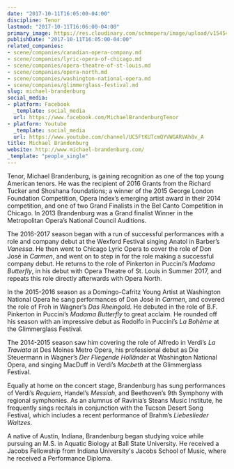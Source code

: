 ```yaml
---
date: "2017-10-11T16:05:00-04:00"
discipline: Tenor
lastmod: "2017-10-11T16:06:00-04:00"
primary_image: https://res.cloudinary.com/schmopera/image/upload/v1545409169/media/webhook-uploads/1507752277227/10849721_10102349039198618_4784751503460562008_n.jpg.jpg
publishDate: "2017-10-11T16:05:00-04:00"
related_companies:
- scene/companies/canadian-opera-company.md
- scene/companies/lyric-opera-of-chicago.md
- scene/companies/opera-theatre-of-st-louis.md
- scene/companies/opera-north.md
- scene/companies/washington-national-opera.md
- scene/companies/glimmerglass-festival.md
slug: michael-brandenburg
social_media:
- platform: Facebook
  _template: social_media
  url: https://www.facebook.com/MichaelBrandenburgTenor
- platform: Youtube
  _template: social_media
  url: https://www.youtube.com/channel/UC5FtKUTcmQYVWGARVAh8v_A
title: Michael Brandenburg
website: http://www.michael-brandenburg.com/
_template: "people_single"
---
```


Tenor, Michael Brandenburg, is gaining recognition as one of the top young American tenors. He was the recipient of 2016 Grants from the Richard Tucker and Shoshana foundations; a winner of the 2015 George London Foundation Competition, Opera Index’s emerging artist award in their 2014 competition, and one of two Grand Finalists in the Bel Canto Competition in Chicago. In 2013 Brandenburg was a Grand finalist Winner in the Metropolitan Opera’s National Council Auditions.
 
The 2016-2017 season began with a run of successful performances with a role and company debut at the Wexford Festival singing Anatol in Barber’s *Vanessa*. He then went to Chicago Lyric Opera to cover the role of Don José in *Carmen*, and went on to step in for the role making a successful company debut.  He returns to the role of Pinkerton in Puccini’s *Madama Butterfly*, in his debut with Opera Theatre of St. Louis in Summer 2017, and repeats this role directly afterwards with Opera North.
 
In the 2015-2016 season as a Domingo-Cafritz Young Artist at Washington National Opera he sang performances of Don José in *Carmen*, and covered the role of Froh in Wagner’s *Das Rheingold*. He debuted in the role of B.F. Pinkerton in Puccini’s *Madama Butterfly* to great acclaim. He rounded off his season with an impressive debut as Rodolfo in Puccini’s *La Bohème* at the Glimmerglass Festival.
 
The 2014-2015 season saw him covering the role of Alfredo in Verdi’s *La Traviata* at Des Moines Metro Opera, his professional debut as Die Steuermann in Wagner’s *Der Fliegende Holländer* at Washington National Opera, and singing MacDuff in Verdi’s *Macbeth* at the Glimmerglass Festival.
 
Equally at home on the concert stage, Brandenburg has sung performances of Verdi’s *Requiem*, Handel’s *Messiah*, and Beethoven’s 9th Symphony with regional symphonies.  As an alumnus of Ravinia’s Steans Music Institute, he frequently sings recitals in conjunction with the Tucson Desert Song Festival, which includes a recent performance of Brahm’s *Liebeslieder Waltzes*.
 
A native of Austin, Indiana, Brandenburg began studying voice while pursuing an M.S. in Aquatic Biology at Ball State University.  He received a Jacobs Fellowship from Indiana University's Jacobs School of Music, where he received a Performance Diploma.
